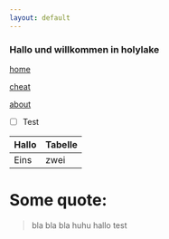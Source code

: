 ```yaml
---
layout: default
---
```


### Hallo und willkommen in holylake

[home](./)

[cheat](blog)

[about](about)

- [ ] Test

Hallo|Tabelle
-----|-----
Eins | zwei

# Some quote:
> bla bla bla
> huhu hallo test
